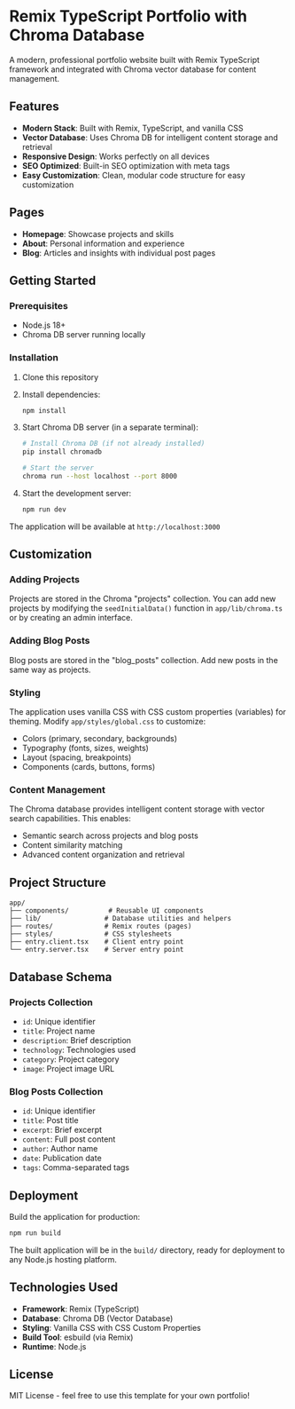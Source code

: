 # Remix TypeScript Portfolio with Chroma Database

A modern, professional portfolio website built with Remix TypeScript framework and integrated with Chroma vector database for content management.

## Features

- **Modern Stack**: Built with Remix, TypeScript, and vanilla CSS
- **Vector Database**: Uses Chroma DB for intelligent content storage and retrieval
- **Responsive Design**: Works perfectly on all devices
- **SEO Optimized**: Built-in SEO optimization with meta tags
- **Easy Customization**: Clean, modular code structure for easy customization

## Pages

- **Homepage**: Showcase projects and skills
- **About**: Personal information and experience
- **Blog**: Articles and insights with individual post pages

## Getting Started

### Prerequisites

- Node.js 18+ 
- Chroma DB server running locally

### Installation

1. Clone this repository
2. Install dependencies:
   ```bash
   npm install
   ```

3. Start Chroma DB server (in a separate terminal):
   ```bash
   # Install Chroma DB (if not already installed)
   pip install chromadb
   
   # Start the server
   chroma run --host localhost --port 8000
   ```

4. Start the development server:
   ```bash
   npm run dev
   ```

The application will be available at `http://localhost:3000`

## Customization

### Adding Projects

Projects are stored in the Chroma "projects" collection. You can add new projects by modifying the `seedInitialData()` function in `app/lib/chroma.ts` or by creating an admin interface.

### Adding Blog Posts

Blog posts are stored in the "blog_posts" collection. Add new posts in the same way as projects.

### Styling

The application uses vanilla CSS with CSS custom properties (variables) for theming. Modify `app/styles/global.css` to customize:

- Colors (primary, secondary, backgrounds)
- Typography (fonts, sizes, weights)
- Layout (spacing, breakpoints)
- Components (cards, buttons, forms)

### Content Management

The Chroma database provides intelligent content storage with vector search capabilities. This enables:

- Semantic search across projects and blog posts
- Content similarity matching
- Advanced content organization and retrieval

## Project Structure

```
app/
├── components/          # Reusable UI components
├── lib/                # Database utilities and helpers
├── routes/             # Remix routes (pages)
├── styles/             # CSS stylesheets
├── entry.client.tsx    # Client entry point
└── entry.server.tsx    # Server entry point
```

## Database Schema

### Projects Collection
- `id`: Unique identifier
- `title`: Project name
- `description`: Brief description
- `technology`: Technologies used
- `category`: Project category
- `image`: Project image URL

### Blog Posts Collection
- `id`: Unique identifier
- `title`: Post title
- `excerpt`: Brief excerpt
- `content`: Full post content
- `author`: Author name
- `date`: Publication date
- `tags`: Comma-separated tags

## Deployment

Build the application for production:

```bash
npm run build
```

The built application will be in the `build/` directory, ready for deployment to any Node.js hosting platform.

## Technologies Used

- **Framework**: Remix (TypeScript)
- **Database**: Chroma DB (Vector Database)
- **Styling**: Vanilla CSS with CSS Custom Properties
- **Build Tool**: esbuild (via Remix)
- **Runtime**: Node.js

## License

MIT License - feel free to use this template for your own portfolio!